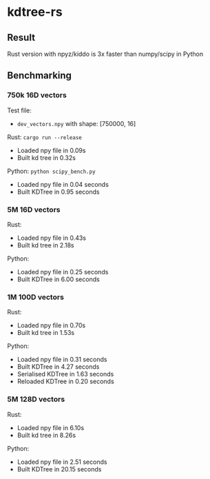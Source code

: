 # kdtree-rs

## Result

Rust version with npyz/kiddo is 3x faster than numpy/scipy in Python

## Benchmarking

### 750k 16D vectors

Test file:

- `dev_vectors.npy` with shape: [750000, 16]

Rust: `cargo run --release`

- Loaded npy file in 0.09s
- Built kd tree in 0.32s

Python: `python scipy_bench.py`

- Loaded npy file in 0.04 seconds
- Built KDTree in 0.95 seconds

### 5M 16D vectors

Rust:

- Loaded npy file in 0.43s
- Built kd tree in 2.18s

Python:

- Loaded npy file in 0.25 seconds
- Built KDTree in 6.00 seconds

### 1M 100D vectors

Rust:

- Loaded npy file in 0.70s
- Built kd tree in 1.53s

Python:

- Loaded npy file in 0.31 seconds
- Built KDTree in 4.27 seconds
- Serialised KDTree in 1.63 seconds
- Reloaded KDTree in 0.20 seconds

### 5M 128D vectors

Rust:

- Loaded npy file in 6.10s
- Built kd tree in 8.26s

Python:

- Loaded npy file in 2.51 seconds
- Built KDTree in 20.15 seconds
